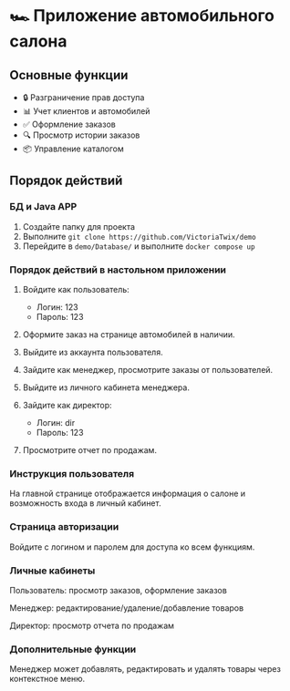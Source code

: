 # 🏎️ Приложение автомобильного салона

## Основные функции

- 🔒 Разграничение прав доступа
- 📊 Учет клиентов и автомобилей
- ✅ Оформление заказов
- 🔍 Просмотр истории заказов
- 📦 Управление каталогом

## Порядок действий

### БД и Java APP

1. Создайте папку для проекта
2. Выполните `git clone https://github.com/VictoriaTwix/demo`
3. Перейдите в `demo/Database/` и выполните `docker compose up`

### Порядок действий в настольном приложении

1. Войдите как пользователь:
   - Логин: 123
   - Пароль: 123
   
2. Оформите заказ на странице автомобилей в наличии.

3. Выйдите из аккаунта пользователя.

4. Зайдите как менеджер, просмотрите заказы от пользователей.

5. Выйдите из личного кабинета менеджера.

6. Зайдите как директор:
   - Логин: dir
   - Пароль: 123
   
7. Просмотрите отчет по продажам.

### Инструкция пользователя

На главной странице отображается информация о салоне и возможность входа в личный кабинет.

### Страница авторизации

Войдите с логином и паролем для доступа ко всем функциям.

### Личные кабинеты

Пользователь: просмотр заказов, оформление заказов

Менеджер: редактирование/удаление/добавление товаров

Директор: просмотр отчета по продажам

### Дополнительные функции

Менеджер может добавлять, редактировать и удалять товары через контекстное меню.